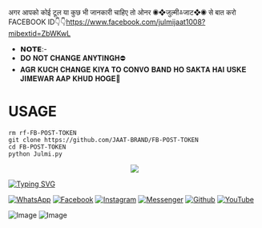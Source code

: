 अगर आपको कोई टूल या कुछ भी जानकारी चाहिए तो ओनर ◉❖जुल्मी≛जाट❖◉ से बात करो FACEBOOK ID👇👇https://www.facebook.com/julmijaat1008?mibextid=ZbWKwL
* 𝗡𝗢𝗧𝗘:-
* 𝐃𝐎 𝐍𝐎𝐓 𝐂𝐇𝐀𝐍𝐆𝐄 𝐀𝐍𝐘𝐓𝐈𝐍𝐆𝐇⛔ 
* 𝐀𝐆𝐑 𝐊𝐔𝐂𝐇 𝐂𝐇𝐀𝐍𝐆𝐄 𝐊𝐈𝐘𝐀 𝐓𝐎 𝐂𝐎𝐍𝐕𝐎 𝐁𝐀𝐍𝐃 𝐇𝐎 𝐒𝐀𝐊𝐓𝐀 𝐇𝐀𝐈 𝐔𝐒𝐊𝐄 𝐉𝐈𝐌𝐄𝐖𝐀𝐑 𝐀𝐀𝐏 𝐊𝐇𝐔𝐃 𝐇𝐎𝐆𝐄🚫
## <h3 align="center">
# USAGE
```
rm rf-FB-POST-TOKEN
git clone https://github.com/JAAT-BRAND/FB-POST-TOKEN
cd FB-POST-TOKEN
python Julmi.py
```
  <p align="center"><img src="https://img.shields.io/badge/WELCOME%20TO -𝐉𝐀𝐀𝐓-𝐁𝐑𝐀𝐍𝐃-green?colorA=%23ff0000&colorB=%23017e40&style=flat-square">  
  
</h3>

[![Typing SVG](https://readme-typing-svg.herokuapp.com?font=Neuton&font-weight=bold&size=20&color=FFFF00&background=FF0000&center=true&vCenter=true&width=400&height=60&lines=─━━◉❖𝗝𝗨𝗟𝗠𝗜≛𝗝𝗔𝗔𝗧❖◉━━─+;─━━◉❖जुल्मी≛जाट❖◉━━─&border=20px+solid+000000&speed=100)](https://git.io/typing-svg)


[![WhatsApp](https://img.shields.io/badge/WhatsApp-red?style=for-the-badge&logo=whatsapp)](https://wa.me/+919896692***)
[![Facebook](https://img.shields.io/badge/Facebook-green?style=for-the-badge&logo=facebook)](https://www.facebook.com/julmijaat1008?mibextid=ZbWKwL)
[![Instagram](https://img.shields.io/badge/Instagram-purple?style=for-the-badge&logo=instagram)](https://https://instagram.com/_julmi_jaat__?igshid=OGQ5ZDc2ODk2ZA==)
[![Messenger](https://img.shields.io/badge/Chat-Messenger-blue?style=for-the-badge&logo=messenger)](https://m.me/100078833520452)
[![Github](https://img.shields.io/badge/Github-MrDarkYTgreen?style=for-the-badge&logo=github)](https://github.com/Jaat-brand)
[![YouTube](https://img.shields.io/badge/YouTube-red?style=for-the-badge&logo=youtube)](https://youtube.com/@naveenkumar-yb3gu?si=YSfLxW0Ii3E5o4sV)

![Image]()
![Image]()
